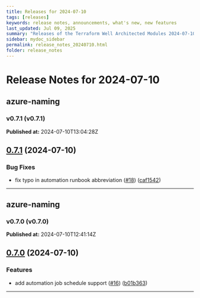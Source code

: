 ```yaml
---
title: Releases for 2024-07-10
tags: [releases]
keywords: release notes, announcements, what's new, new features
last_updated: Jul 09, 2025
summary: "Releases of the Terraform Well Architected Modules 2024-07-10"
sidebar: mydoc_sidebar
permalink: release_notes_20240710.html
folder: release_notes
---
```


# Release Notes for 2024-07-10

## azure-naming
### v0.7.1 (v0.7.1)
**Published at:** 2024-07-10T13:04:28Z

## [0.7.1](https://github.com/CloudNationHQ/terraform-azure-naming/compare/v0.7.0...v0.7.1) (2024-07-10)


### Bug Fixes

* fix typo in automation runbook abbreviation ([#18](https://github.com/CloudNationHQ/terraform-azure-naming/issues/18)) ([caf1542](https://github.com/CloudNationHQ/terraform-azure-naming/commit/caf1542d7ef9df0b13b93bc3a24b5fb4fcb6e774))

---

## azure-naming
### v0.7.0 (v0.7.0)
**Published at:** 2024-07-10T12:41:14Z

## [0.7.0](https://github.com/CloudNationHQ/terraform-azure-naming/compare/v0.6.0...v0.7.0) (2024-07-10)


### Features

* add automation job schedule support ([#16](https://github.com/CloudNationHQ/terraform-azure-naming/issues/16)) ([b01b363](https://github.com/CloudNationHQ/terraform-azure-naming/commit/b01b36381dcf90f1a58c51faad73debb02601a77))

---

